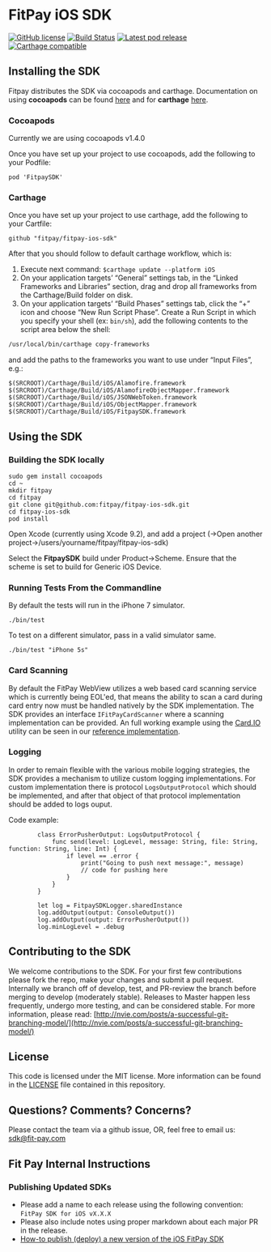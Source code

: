 # FitPay iOS SDK 


[![GitHub license](https://img.shields.io/github/license/fitpay/fitpay-ios-sdk.svg)](https://github.com/fitpay/fitpay-ios-sdk/blob/develop/LICENSE)
[![Build Status](https://travis-ci.org/fitpay/fitpay-ios-sdk.svg?branch=develop)](https://travis-ci.org/fitpay/fitpay-ios-sdk)
[![Latest pod release](https://img.shields.io/cocoapods/v/FitpaySDK.svg)](https://cocoapods.org/pods/FitpaySDK)
[![Carthage compatible](https://img.shields.io/badge/Carthage-compatible-4BC51D.svg?style=flat)](https://github.com/Carthage/Carthage)

## Installing the SDK

Fitpay distributes the SDK via cocoapods and carthage. Documentation on using **cocoapods** can be found [here](https://guides.cocoapods.org/using/getting-started.html) and for **carthage** [here](https://github.com/Carthage/Carthage#if-youre-building-for-ios-tvos-or-watchos). 
### Cocoapods
Currently we are using cocoapods v1.4.0

Once you have set up your project to use cocoapods, add the following to your Podfile:
```
pod 'FitpaySDK'
```

### Carthage
Once you have set up your project to use carthage, add the following to your Cartfile:
```
github "fitpay/fitpay-ios-sdk"
```
After that you should follow to default carthage workflow, which is:

1. Execute next command:  ```$carthage update --platform iOS```
1. On your application targets’ “General” settings tab, in the “Linked Frameworks and Libraries” section, drag and drop all frameworks from the Carthage/Build folder on disk.
1. On your application targets’ “Build Phases” settings tab, click the “+” icon and choose “New Run Script Phase”. Create a Run Script in which you specify your shell (ex: `bin/sh`), add the following contents to the script area below the shell:

  ```sh
  /usr/local/bin/carthage copy-frameworks
  ```
  and add the paths to the frameworks you want to use under “Input Files”, e.g.:
 
  ```
  $(SRCROOT)/Carthage/Build/iOS/Alamofire.framework
  $(SRCROOT)/Carthage/Build/iOS/AlamofireObjectMapper.framework
  $(SRCROOT)/Carthage/Build/iOS/JSONWebToken.framework
  $(SRCROOT)/Carthage/Build/iOS/ObjectMapper.framework
  $(SRCROOT)/Carthage/Build/iOS/FitpaySDK.framework
  ```

## Using the SDK

### Building the SDK locally

```
sudo gem install cocoapods
cd ~  
mkdir fitpay
cd fitpay  
git clone git@github.com:fitpay/fitpay-ios-sdk.git
cd fitpay-ios-sdk
pod install  
```
Open Xcode (currently using Xcode 9.2), and add a project (->Open another project->/users/yourname/fitpay/fitpay-ios-sdk)  

Select the **FitpaySDK** build under Product->Scheme. Ensure that the scheme is set to build for Generic iOS Device.

### Running Tests From the Commandline
By default the tests will run in the iPhone 7 simulator.
```
./bin/test
```
To test on a different simulator, pass in a valid simulator same.
```
./bin/test "iPhone 5s"
```

### Card Scanning
By default the FitPay WebView utilizes a web based card scanning service which is currently being EOL'ed, that means the ability to scan a card during card entry now must be handled natively by the SDK implementation.  The SDK provides an interface `IFitPayCardScanner` where a scanning implementation can be provided.   An full working example using the [Card.IO](https://www.card.io/) utility can be seen in our [reference implementation](https://github.com/fitpay/Pagare_iOS_WV/).
 
### Logging
In order to remain flexible with the various mobile logging strategies, the SDK provides a mechanism to utilize custom logging implementations. For custom implementation there is protocol `LogsOutputProtocol` which should be implemented, and after that object of that protocol implementation should be added to logs ouput.

Code example:

```
        class ErrorPusherOutput: LogsOutputProtocol {
            func send(level: LogLevel, message: String, file: String, function: String, line: Int) {
                if level == .error {
                    print("Going to push next message:", message)
                    // code for pushing here
                }
            }
        }
        
        let log = FitpaySDKLogger.sharedInstance
        log.addOutput(output: ConsoleOutput())
        log.addOutput(output: ErrorPusherOutput())
        log.minLogLevel = .debug

```

## Contributing to the SDK
We welcome contributions to the SDK. For your first few contributions please fork the repo, make your changes and submit a pull request. Internally we branch off of develop, test, and PR-review the branch before merging to develop (moderately stable). Releases to Master happen less frequently, undergo more testing, and can be considered stable. For more information, please read:  [http://nvie.com/posts/a-successful-git-branching-model/](http://nvie.com/posts/a-successful-git-branching-model/)

## License
This code is licensed under the MIT license. More information can be found in the [LICENSE](LICENSE) file contained in this repository.

## Questions? Comments? Concerns?
Please contact the team via a github issue, OR, feel free to email us: sdk@fit-pay.com


## Fit Pay Internal Instructions 
### Publishing Updated SDKs
* Please add a name to each release using the following convention: `FitPay SDK for iOS vX.X.X`
* Please also include notes using proper markdown about each major PR in the release.
* [How-to publish (deploy) a new version of the iOS FitPay SDK](https://fitpay.atlassian.net/wiki/spaces/ENG/pages/92798977/How-to+publish+deploy+a+new+version+of+the+iOS+FitPay+SDK)

